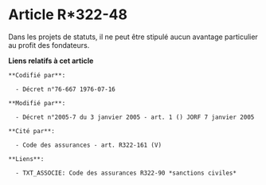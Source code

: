 # Article R*322-48

Dans les projets de statuts, il ne peut être stipulé aucun avantage particulier au profit des fondateurs.

**Liens relatifs à cet article**

	**Codifié par**:

	  - Décret n°76-667 1976-07-16

	**Modifié par**:

	  - Décret n°2005-7 du 3 janvier 2005 - art. 1 () JORF 7 janvier 2005

	**Cité par**:

	  - Code des assurances - art. R322-161 (V)

	**Liens**:

	  - TXT_ASSOCIE: Code des assurances R322-90 *sanctions civiles*
